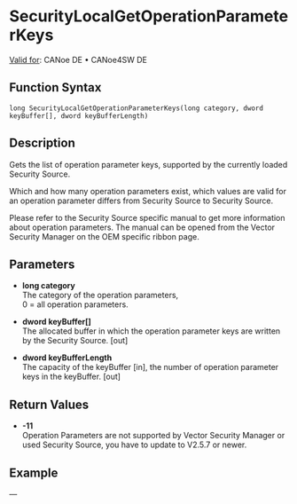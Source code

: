 # SecurityLocalGetOperationParameterKeys

[Valid for](../../../Shared/FeatureAvailability.md): CANoe DE • CANoe4SW DE

## Function Syntax

```
long SecurityLocalGetOperationParameterKeys(long category, dword keyBuffer[], dword keyBufferLength)
```

## Description

Gets the list of operation parameter keys, supported by the currently loaded Security Source.

Which and how many operation parameters exist, which values are valid for an operation parameter differs from Security Source to Security Source.

Please refer to the Security Source specific manual to get more information about operation parameters. The manual can be opened from the Vector Security Manager on the OEM specific ribbon page.

## Parameters

- **long category**  
  The category of the operation parameters,  
  0 = all operation parameters.

- **dword keyBuffer[]**  
  The allocated buffer in which the operation parameter keys are written by the Security Source. [out]

- **dword keyBufferLength**  
  The capacity of the keyBuffer [in], the number of operation parameter keys in the keyBuffer. [out]

## Return Values

- **-11**  
  Operation Parameters are not supported by Vector Security Manager or used Security Source, you have to update to V2.5.7 or newer.

## Example

—
